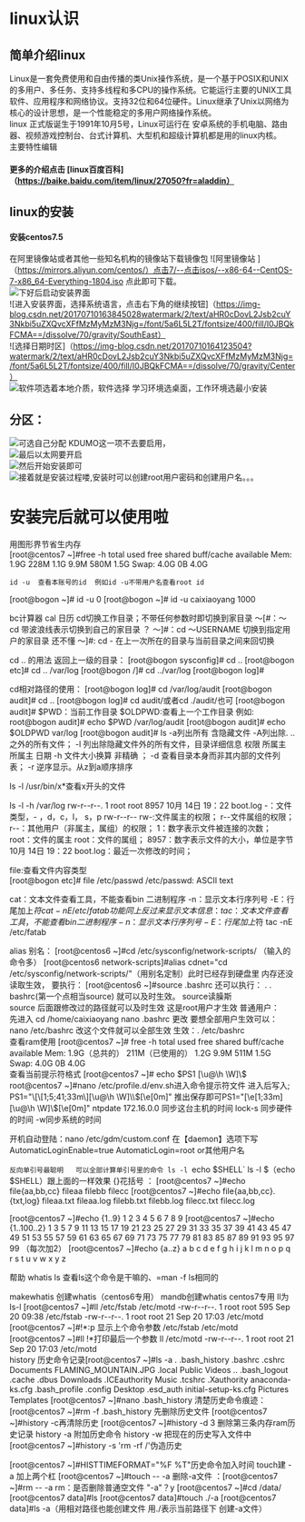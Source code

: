 # linux认识  
## 简单介绍linux
Linux是一套免费使用和自由传播的类Unix操作系统，是一个基于POSIX和UNIX的多用户、多任务、支持多线程和多CPU的操作系统。它能运行主要的UNIX工具软件、应用程序和网络协议。支持32位和64位硬件。Linux继承了Unix以网络为核心的设计思想，是一个性能稳定的多用户网络操作系统。  
linux 正式版诞生于1991年10月5号，Linux可运行在 安卓系统的手机电脑、路由器、视频游戏控制台、台式计算机、大型机和超级计算机都是用的linux内核。  
主要特性编辑

#### 更多的介绍点击 [linux百度百科]（https://baike.baidu.com/item/linux/27050?fr=aladdin）
##  linux的安装
#### 安装centos7.5
在阿里镜像站或者其他一些知名机构的镜像站下载镜像包  ![阿里镜像站
]（https://mirrors.aliyun.com/centos/）点击7/--点击isos/--x86-64--CentOS-7-x86_64-Everything-1804.iso 点此即可下载。   
![下好后启动安装界面](https://img-blog.csdn.net/20170710163641800?watermark/2/text/aHR0cDovL2Jsb2cuY3Nkbi5uZXQvcXFfMzMyMzM3Njg=/font/5a6L5L2T/fontsize/400/fill/I0JBQkFCMA==/dissolve/70/gravity/Center)  
![进入安装界面，选择系统语言，点击右下角的继续按钮]（https://img-blog.csdn.net/20170710163845028watermark/2/text/aHR0cDovL2Jsb2cuY3Nkbi5uZXQvcXFfMzMyMzM3Njg=/font/5a6L5L2T/fontsize/400/fill/I0JBQkFCMA==/dissolve/70/gravity/SouthEast）  
![选择日期时区]（https://img-blog.csdn.net/20170710164123504?watermark/2/text/aHR0cDovL2Jsb2cuY3Nkbi5uZXQvcXFfMzMyMzM3Njg=/font/5a6L5L2T/fontsize/400/fill/I0JBQkFCMA==/dissolve/70/gravity/Center）  
![软件项选着本地介质，软件选择 学习环境选桌面，工作环境选最小安装](https://img-blog.csdn.net/20170710164819490?watermark/2/text/aHR0cDovL2Jsb2cuY3Nkbi5uZXQvcXFfMzMyMzM3Njg=/font/5a6L5L2T/fontsize/400/fill/I0JBQkFCMA==/dissolve/70/gravity/Center)  
## 分区：   

![可选自己分配](https://img-blog.csdn.net/20170710165527256?watermark/2/text/aHR0cDovL2Jsb2c) 
KDUMO这一项不去要启用，  
![最后以太网要开启  ](https://img-blog.csdn.net/20170710170004740?watermark/2/text/aHR0cDovL2Jsb2cuY3Nkbi5uZXQvcXFfMzMyMzM3Njg=/font/5a6L5L2T/fontsize/400/fill/I0JBQkFCMA==/dissolve/70/gravity/Center)  
![然后开始安装即可](https://img-blog.csdn.net/20170710170117297?watermark/2/text/aHR0cDovL2Jsb2cuY3Nkbi5uZXQvcXFfMzMyMzM3Njg=/font/5a6L5L2T/fontsize/400/fill/I0JBQkFCMA==/dissolve/70/gravity/Center)  
![接着就是安装过程喽,安装时可以创建root用户密码和创建用户名。。。](https://img-blog.csdn.net/20170710170254140?watermark/2/text/aHR0cDovL2Jsb2cuY3Nkbi5uZXQvcXFfMzMyMzM3Njg=/font/5a6L5L2T/fontsize/400/fill/I0JBQkFCMA==/dissolve/70/gravity/Center)  
# 安装完后就可以使用啦  
 用图形界节省生内存   
 [root@centos7 ~]#free -h
              total        used        free      shared  buff/cache   available
Mem:           1.9G        228M        1.1G        9.9M        580M        1.5G
Swap:          4.0G          0B        4.0G
    
    id -u  查看本账号的id  例如id -u不带用户名查看root id   
[root@bogon ~]# id -u
0
[root@bogon ~]# id -u caixiaoyang
1000
  
  bc计算器
cal 日历
cd切换工作目录；不带任何参数时即切换到家目录
     ～[#：～ cd   带波浪线表示切换到自己的家目录 ？
     ～]#：cd ～USERNAME 切换到指定用户的家目录 还不懂
     ～]#: cd -     在上一次所在的目录与当前目录之间来回切换 

cd .. 的用法  返回上一级的目录：
[root@bogon sysconfig]# cd ..
[root@bogon etc]# cd .. /var/log
[root@bogon /]# cd ../var/log
[root@bogon log]# 

cd相对路径的使用：
[root@bogon log]# cd /var/log/audit
[root@bogon audit]# cd ..
[root@bogon log]# cd audit/或者cd ./audit/也可
[root@bogon audit]# 
$PWD：当前工作目录
$OLDPWD:查看上一个工作目录  例如:
                                                      root@bogon audit]# echo $PWD
                                                      /var/log/audit
                                                      [root@bogon audit]# echo $OLDPWD
                                                      var/log
                                                      [root@bogon audit]# 
ls -a列出所有 含隐藏文件
   -A列出除.  .. 之外的所有文件；
   -l  列出除隐藏文件外的所有文件，目录详细信息 权限 所属主 所属主 日期
   -h  文件大小换算  非精确  ；
   -d  查看目录本身而非其内部的文件列表；
   -r   逆序显示。从z到a顺序排序
 
ls -l  /usr/bin/x*查看x开头的文件

ls -l -h /var/log 
 rw-r--r--. 1 root   root          8957       10月 14日 19：22 boot.log
-：文件类型，- ，d，c，l，  s，p
rw-r--r--
             rw-:文件属主的权限；
             r--文件属组的权限；
             r--：其他用户（非属主，属组）的权限；
1：数字表示文件被连接的次数；
root：文件的属主
root：文件的属组；
8957：数字表示文件的大小，单位是字节
 10月 14日 19：22 boot.log：最近一次修改的时间；

file:查看文件内容类型  
[root@bogon etc]#  file /etc/passwd
/etc/passwd: ASCII text

cat：文本文件查看工具，不能查看bin 二进制程序
-n：显示文本行序列号
-E：行尾加上$符
cat -nE /etc/fatab
功能同上反过来显示文本信息：tac：文本文件查看工具，不能查看bin 二进制程序
-n：显示文本行序列号
-E：行尾加上$符
tac -nE /etc/fatab  

  alias 别名：
[root@centos6 ~]#cd /etc/sysconfig/network-scripts/  （输入的命令多）
[root@centos6 network-scripts]#alias cdnet="cd /etc/sysconfig/network-scripts/"（用别名定制）此时已经存到硬盘里  内存还没读取生效，
要执行：
[root@centos6 ~]#source .bashrc 
还可以执行： . . bashrc(第一个点相当source)
就可以及时生效。
source读臊斯  
source 后面跟修改过的路径就可以及时生效
这是root用户才生效 普通用户：  
 先进入 cd /home/caixiaoyang
nano .bashrc 更改
要想全部用户生效可以：
nano /etc/bashrc  改这个文件就可以全部生效 生效：. /etc/bashrc  
查看ram使用
[root@centos7 ~]# free -h
              total        used        free      shared  buff/cache   available
Mem:           1.9G（总共的）        211M（已使用的）        1.2G        9.9M        511M        1.5G
Swap:          4.0G          0B        4.0G  
查看当前提示符格式
[root@centos7 ~]# echo $PS1
[\u@\h \W]\$  
root@centos7 ~]#nano /etc/profile.d/env.sh进入命令提示符文件
进入后写入;
PS1="\[\[1;5;41;33m\][\u@\h \W]\\$\[\e[0m\]" 推出保存即可PS1="\[\e[1;33m\][\u@\h \W]\\$\[\e[0m\]"
ntpdate 172.16.0.0 同步这台主机的时间  lock-s 同步硬件的时间
-w同步系统的时间    



开机自动登陆：nano /etc/gdm/custom.conf
                 在【daemon】选项下写
                 AutomaticLoginEnable=true
                 AutomaticLogin=root or其他用户名  
                 
`反向单引号最聪明   可以全部计算单引号里的命令
ls -l `echo $SHELL`
ls -l     $（echo $SHELL）跟上面的一样效果
{}花括号 ：
[root@centos7 ~]#echo file{aa,bb,cc}
fileaa filebb filecc
[root@centos7 ~]#echo file{aa,bb,cc}.{txt,log}
fileaa.txt fileaa.log filebb.txt filebb.log filecc.txt filecc.log

[root@centos7 ~]#echo {1..9}
1 2 3 4 5 6 7 8 9
[root@centos7 ~]#echo {1..100..2}
1 3 5 7 9 11 13 15 17 19 21 23 25 27 29 31 33 35 37 39 41 43 45 47 49 51 53 55 57 59 61 63 65 67 69 71 73 75 77 79 81 83 85 87 89 91 93 95 97 99  （每次加2）
[root@centos7 ~]#echo {a..z}
a b c d e f g h i j k l m n o p q r s t u v w x y z
   
帮助
whatis ls  查看ls这个命令是干嘛的、=man -f ls相同的

makewhatis 创建whatis（centos6专用）
mandb创建whatis centos7专用
ll为ls-l 
[root@centos7 ~]#ll /etc/fstab  /etc/motd 
-rw-r--r--. 1 root root 595 Sep 20 09:38 /etc/fstab
-rw-r--r--. 1 root root  21 Sep 20 17:03 /etc/motd
[root@centos7 ~]#!*:p 显示上个命令参数
/etc/fstab /etc/motd
[root@centos7 ~]#ll !*打印最后一个参数
ll /etc/motd
-rw-r--r--. 1 root root 21 Sep 20 17:03 /etc/motd  
history 历史命令记录[root@centos7 ~]#ls -a
.                .bash_history  .bashrc  .cshrc   Documents  FLAMING_MOUNTAIN.JPG  .local    Public     Videos
..               .bash_logout   .cache   .dbus    Downloads  .ICEauthority         Music     .tcshrc    .Xauthority
anaconda-ks.cfg  .bash_profile  .config  Desktop  .esd_auth  initial-setup-ks.cfg  Pictures  Templates
[root@centos7 ~]#nano .bash_history 
 清楚历史命令痕迹：
[root@centos7 ~]#rm -f .bash_history 先删除历史文件
[root@centos7 ~]#history -c再清除历史
[root@centos7 ~]#history -d 3 删除第三条内存ram历史记录
history -a 附加历史命令
history -w 把现在的历史写入文件中
[root@centos7 ~]#history -s 'rm -rf /'伪造历史

[root@centos7 ~]#HISTTIMEFORMAT="%F %T"历史命令加入时间
touch建 -a  加上两个杠
 [root@centos7 ~]#touch  -- -a
删除-a文件 ：[root@centos7 ~]#rm -- -a
rm：是否删除普通空文件 "-a"？y
[root@centos7 ~]#cd /data/
[root@centos7 data]#ls
[root@centos7 data]#touch  ./-a
[root@centos7 data]#ls
-a（用相对路径也能创建文件  用./表示当前路径下 创建-a文件）